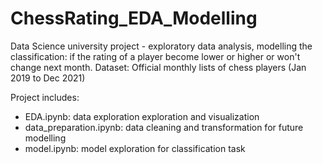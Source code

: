 # ChessRating_EDA_Modelling
Data Science university project - exploratory data analysis, modelling the classification: if the rating of a player become lower or higher or won't change next month.
Dataset: Official monthly lists of chess players (Jan 2019 to Dec 2021)

Project includes:

- EDA.ipynb: data exploration exploration and visualization
- data_preparation.ipynb: data cleaning and transformation for future modelling
- model.ipynb: model exploration for classification task

